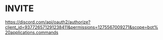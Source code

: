# INVITE

https://discord.com/api/oauth2/authorize?client_id=937726571291238411&permissions=1275567009271&scope=bot%20applications.commands
